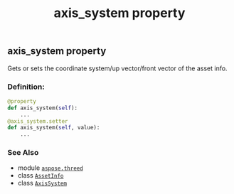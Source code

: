 ﻿---
title: axis_system property
second_title: Aspose.3D for Python via .NET API References
description: 
type: docs
weight: 120
url: /python-net/aspose.threed/assetinfo/axis_system/
is_root: false
---

## axis_system property


Gets or sets the coordinate system/up vector/front vector of the asset info.
### Definition:
```python
@property
def axis_system(self):
    ...
@axis_system.setter
def axis_system(self, value):
    ...
```

### See Also
* module [`aspose.threed`](../../)
* class [`AssetInfo`](/3d/python-net/aspose.threed/assetinfo)
* class [`AxisSystem`](/3d/python-net/aspose.threed/axissystem)
